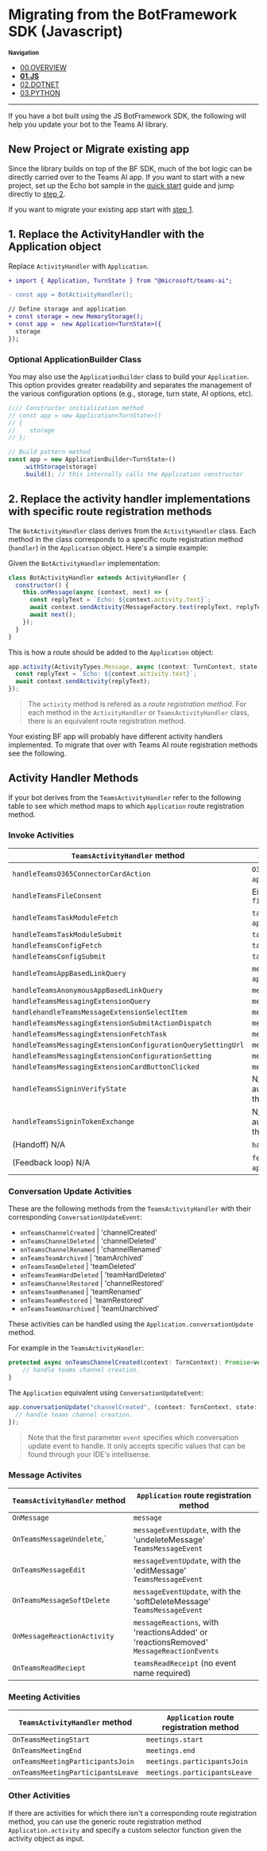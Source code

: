 # Migrating from the BotFramework SDK (Javascript)

<small>**Navigation**</small>

- [00.OVERVIEW](./README.md)
- [**01.JS**](./01.JS.md)
- [02.DOTNET](./02.DOTNET.md)
- [03.PYTHON](./03.PYTHON.md)

---

If you have a bot built using the JS BotFramework SDK, the following will help you update your bot to the Teams AI library.

## New Project or Migrate existing app

Since the library builds on top of the BF SDK, much of the bot logic can be directly carried over to the Teams AI app. If you want to start with a new project, set up the Echo bot sample in the [quick start](../.QUICKSTART.md) guide and jump directly to [step 2](#2-replace-the-activity-handler-implementations-with-specific-route-handlers).

If you want to migrate your existing app start with [step 1](#1-replace-the-activityhandler-with-the-application-object).

## 1. Replace the ActivityHandler with the Application object

Replace `ActivityHandler` with `Application`.

```diff
+ import { Application, TurnState } from "@microsoft/teams-ai";

- const app = BotActivityHandler();

// Define storage and application
+ const storage = new MemoryStorage();
+ const app =  new Application<TurnState>({
  storage
});
```

### Optional ApplicationBuilder Class

You may also use the `ApplicationBuilder` class to build your `Application`. This option provides greater readability and separates the management of the various configuration options (e.g., storage, turn state, AI options, etc).

```js
//// Constructor initialization method
// const app = new Application<TurnState>()
// {
//    storage
// };

// Build pattern method
const app = new ApplicationBuilder<TurnState>()
    .withStorage(storage)
    .build(); // this internally calls the Application constructor
```

## 2. Replace the activity handler implementations with specific route registration methods

The `BotActivityHandler` class derives from the `ActivityHandler` class. Each method in the class corresponds to a specific route registration method (`handler`) in the `Application` object. Here's a simple example:

Given the `BotActivityHandler` implementation:

```js
class BotActivityHandler extends ActivityHandler {
  constructor() {
    this.onMessage(async (context, next) => {
      const replyText = `Echo: ${context.activity.text}`;
      await context.sendActivity(MessageFactory.text(replyText, replyText));
      await next();
    });
  }
}
```

This is how a route should be added to the `Application` object:

```js
app.activity(ActivityTypes.Message, async (context: TurnContext, state: TurnState) => {
  const replyText = `Echo: ${context.activity.text}`;
  await context.sendActivity(replyText);
});
```

> The `activity` method is refered as a _route registration method_. For each method in the `ActivityHandler` or `TeamsActivityHandler` class, there is an equivalent route registration method.

Your existing BF app will probably have different activity handlers implemented. To migrate that over with Teams AI route registration methods see the following.

## Activity Handler Methods

If your bot derives from the `TeamsActivityHandler` refer to the following table to see which method maps to which `Application` route registration method.

### Invoke Activities

| `TeamsActivityHandler` method                               | `Application` route registration method                                                         |
| ----------------------------------------------------------- | ----------------------------------------------------------------------------------------------- |
| `handleTeamsO365ConnectorCardAction`                        | `O365ConnectorCardAction` (usage: `app.O365ConnectorCardAction(...)`)                           |
| `handleTeamsFileConsent`                                    | Either `fileConsentAccept` or `fileConsentDecline`                                              |
| `handleTeamsTaskModuleFetch`                                | `taskModules.fetch` (usage: `app.taskModules.Fetch(...)`)                                       |
| `handleTeamsTaskModuleSubmit`                               | `taskModules.submit`                                                                            |
| `handleTeamsConfigFetch`                                    | `taskModules.configFetch`                                                                       |
| `handleTeamsConfigSubmit`                                   | `taskModules.configSubmit`                                                                      |
| `handleTeamsAppBasedLinkQuery`                              | `messageExtensions.queryLink` (usage: `app.MessageExtensions.queryLink(...)`)                   |
| `handleTeamsAnonymousAppBasedLinkQuery`                     | `messageExtensions.anonymousQueryLink`                                                          |
| `handleTeamsMessagingExtensionQuery`                        | `messageExtensions.query`                                                                       |
| `handlehandleTeamsMessageExtensionSelectItem`               | `messageExtensions.selectItem`                                                                  |
| `handleTeamsMessagingExtensionSubmitActionDispatch`         | `messageExtensions.submitAction`                                                                |
| `handleTeamsMessagingExtensionFetchTask`                    | `messageExtensions.fetchTask`                                                                   |
| `handleTeamsMessagingExtensionConfigurationQuerySettingUrl` | `messageExtensions.queryUrlSetting`                                                             |
| `handleTeamsMessagingExtensionConfigurationSetting`         | `messageExtensions.configureSettings`                                                           |
| `handleTeamsMessagingExtensionCardButtonClicked`            | `messageExtensions.handleOnButtonClicked`                                                       |
| `handleTeamsSigninVerifyState`                              | N/A (you should use the built-in user authentication feature instead of handling this manually) |
| `handleTeamsSigninTokenExchange`                            | N/A (you should use the built-in user authentication feature instead of handling this manually) |
| (Handoff) N/A                                               | `handoff` (usage: `app.handoff(...)`)                                                           |
| (Feedback loop) N/A                                         | `feedbackLoop` (usage: `app.feedbackLoop(...)`)                                                 |

### Conversation Update Activities

These are the following methods from the `TeamsActivityHandler` with their corresponding `ConversationUpdateEvent`:

- `onTeamsChannelCreated` | 'channelCreated'
- `onTeamsChannelDeleted` | 'channelDeleted'
- `onTeamsChannelRenamed` | 'channelRenamed'
- `onTeamsTeamArchived` | 'teamArchived'
- `onTeamsTeamDeleted` | 'teamDeleted'
- `onTeamsTeamHardDeleted` | 'teamHardDeleted'
- `onTeamsChannelRestored` | 'channelRestored'
- `onTeamsTeamRenamed` | 'teamRenamed'
- `onTeamsTeamRestored` | 'teamRestored'
- `onTeamsTeamUnarchived` | 'teamUnarchived'

These activities can be handled using the `Application.conversationUpdate` method.

For example in the `TeamsActivityHandler`:

```js
protected async onTeamsChannelCreated(context: TurnContext): Promise<void> {
    // handle teams channel creation.
}
```

The `Application` equivalent using `ConversationUpdateEvent`:

```js
app.conversationUpdate("channelCreated", (context: TurnContext, state: TurnState) => {
  // handle teams channel creation.
});
```

> Note that the first parameter `event` specifies which conversation update event to handle. It only accepts specific values that can be found through your IDE's intellisense.

### Message Activites

| `TeamsActivityHandler` method | `Application` route registration method                                                 |
| ----------------------------- | --------------------------------------------------------------------------------------- |
| `OnMessage`                   | `message`                                                                               |
| `OnTeamsMessageUndelete`,`    | `messageEventUpdate`, with the 'undeleteMessage' `TeamsMessageEvent`                    |
| `OnTeamsMessageEdit`          | `messageEventUpdate`, with the 'editMessage' `TeamsMessageEvent`                        |
| `OnTeamsMessageSoftDelete`    | `messageEventUpdate`, with the 'softDeleteMessage' `TeamsMessageEvent`                  |
| `OnMessageReactionActivity`   | `messageReactions`, with 'reactionsAdded' or 'reactionsRemoved' `MessageReactionEvents` |
| `OnTeamsReadReciept`          | `teamsReadReceipt` (no event name required)                                             |

### Meeting Activities

| `TeamsActivityHandler` method     | `Application` route registration method |
| --------------------------------- | --------------------------------------- |
| `OnTeamsMeetingStart`             | `meetings.start`                        |
| `OnTeamsMeetingEnd`               | `meetings.end`                          |
| `onTeamsMeetingParticipantsJoin`  | `meetings.participantsJoin`             |
| `onTeamsMeetingParticipantsLeave` | `meetings.participantsLeave`            |

### Other Activities

If there are activities for which there isn't a corresponding route registration method, you can use the generic route registration method `Application.activity` and specify a custom selector function given the activity object as input.
